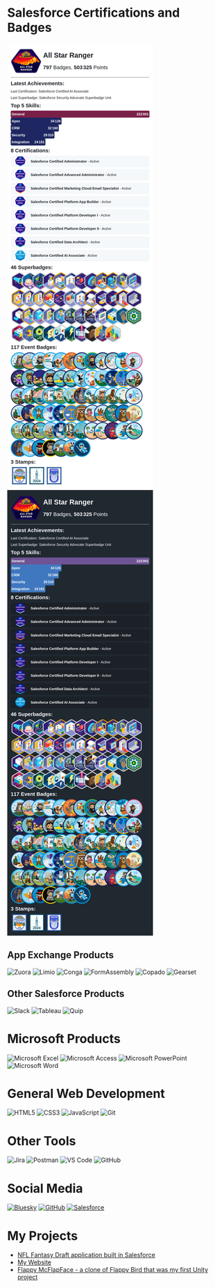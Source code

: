 # Salesforce Certifications and Badges

<!--TH_Stats:start-->

![Trailhead-Stats-Light](images/TScard-light.png#gh-light-mode-only)
![Trailhead-Stats-Dark](images/TScard-dark.png#gh-dark-mode-only)
<!--TH_Stats:end-->

## App Exchange Products

![Zuora](https://img.shields.io/badge/-Zuora-384B5D)
![Limio](https://img.shields.io/badge/-Limio-F47C24)
![Conga](https://img.shields.io/badge/-Conga-ED1C24)
![FormAssembly](https://img.shields.io/badge/-FormAssembly-1A69EB)
![Copado](https://img.shields.io/badge/-Copado-00C3EF)
![Gearset](https://img.shields.io/badge/-Gearset-E2673C)

## Other Salesforce Products

![Slack](https://img.shields.io/badge/-Slack-611F69?logo=slack)
![Tableau](https://img.shields.io/badge/-Tableau-FF6D02?logo=tableau&logoColor=white)
![Quip](https://img.shields.io/badge/-Quip-F27557?logo=quip&logoColor=white)

# Microsoft Products

![Microsoft Excel](https://img.shields.io/badge/Microsoft_Excel-217346?logo=microsoft-excel&logoColor=white)
![Microsoft Access](https://img.shields.io/badge/Microsoft_Access-A4373A?logo=microsoft-access&logoColor=white)
![Microsoft PowerPoint](https://img.shields.io/badge/Microsoft_PowerPoint-B7472A?logo=microsoft-powerpoint&logoColor=white)
![Microsoft Word](https://img.shields.io/badge/Microsoft_Word-2B579A?logo=microsoft-word&logoColor=white)

# General Web Development

![HTML5](https://img.shields.io/badge/HTML5-%23E34F26.svg?logo=html5&logoColor=white)
![CSS3](https://img.shields.io/badge/CSS3-%231572B6.svg?logo=css3&logoColor=white)
![JavaScript](https://img.shields.io/badge/Javascript-%23323330.svg?logo=javascript&logoColor=%23F7DF1E)
![Git](https://img.shields.io/badge/-Git-F05032?logo=Git&logoColor=white)

# Other Tools

![Jira](https://img.shields.io/badge/Jira-%230A0FFF.svg?logo=jira&logoColor=white)
![Postman](https://img.shields.io/badge/Postman-FF6C37?logo=postman&logoColor=white)
![VS Code](https://img.shields.io/badge/-VS%20Code-007ACC?logo=Visual%20Studio%20Code)
![GitHub](https://img.shields.io/badge/-Github-181717?logo=github)

# Social Media

[![Bluesky](https://img.shields.io/badge/Twitter-@EllieAtWHL.co.uk-1DA1F2?logo=bluesky)]([https://twitter.com/EllieAtWHL](https://bsky.app/profile/ellieatwhl.co.uk))
[![GitHub](https://img.shields.io/badge/Github-EllieAtWHL-181717?logo=github)](https://github.com/EllieAtWHL)
[![Salesforce](https://img.shields.io/badge/Salesforce-EllieMatthewman-00A1E0?logo=Salesforce)](https://trailblazer.me/id/elliematthewman)

# My Projects

- [NFL Fantasy Draft application built in Salesforce](https://github.com/EllieAtWHL/GoldenHelmetLeague)
- [My Website](https://github.com/EllieAtWHL/myPortfolioWebsite)
- [Flappy McFlapFace - a clone of Flappy Bird that was my first Unity project](https://github.com/EllieAtWHL/Flappy-McFlapFace)

<!--

### Hi there 👋

[![Foo](http://www.google.com.au/images/nav_logo7.png)](http://google.com.au/)

**EllieAtWHL/EllieAtWHL** is a ✨ _special_ ✨ repository because its `README.md` (this file) appears on your GitHub profile.

Here are some ideas to get you started:

- 🔭 I’m currently working on ...
- 🌱 I’m currently learning ...
- 👯 I’m looking to collaborate on ...
- 🤔 I’m looking for help with ...
- 💬 Ask me about ...
- 📫 How to reach me: ...
- 😄 Pronouns: ...
- ⚡ Fun fact: ...
-->
